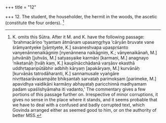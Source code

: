 +++
title = "12"

+++
12. The student, the householder, the hermit in the woods, the ascetic (constitute the four orders). [^7] 


[^7]:  K. omits this Sūtra. After it M. and K. have the following passage: 'brahmacāriṇo ’tyantam ātmānam upasaṃgṛhya ’cāryān bruvate vane śrāmyantyeke [yāṃtyete, K.] savaneshvapa upaspṛśanto vanyenānnenaikāgniṃ [nyenānnena naikāgniṃ, K.; vānyenaikānañ, M.] juhvānāḥ [juhvās, M.] satyasyaike karmāṇi [karmaṇi, M.] anagnayo ’niketanāḥ [tvāḥ kaṃ, K.] kaupīnācchādanā varṣāsv ekasthā uddhṛtaparipūtābhir adbhiḥ kāryaṃ [apakāryaṃ, M.] kurvānāḥ [kurvāṇās tatrodāharanti, K.] sannamusale vyaṅgāre nivṛttasarāvasampāte bhikṣantaḥ sarvataḥ parimokṣam [parimeke, M.] apavidhya vaidikāni karmāṇy abhayataḥ paricchinnā madhyamam padam upaślishyāmaha iti vadanto,' The commentary gives a few portions of this passage further on. Irrespective of minor corruptions, it gives no sense in the place where it stands, and it seems probable that we have to deal with a confused and badly corrupted text, which Govinda arranged either as seemed good to him, or on the authority of better MSS.
